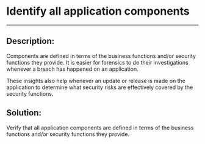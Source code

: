 # Identify all application components
-------

## Description:

Components are defined in terms of the business functions and/or security functions they provide.
It is easier for forensics to do their investigations whenever a breach has happened on an application.

These insights also help whenever an update or release is made on the application to determine what security
risks are effectively covered by the security functions. 

## Solution:

Verify that all application components are defined in terms of the business functions
and/or security functions they provide.

